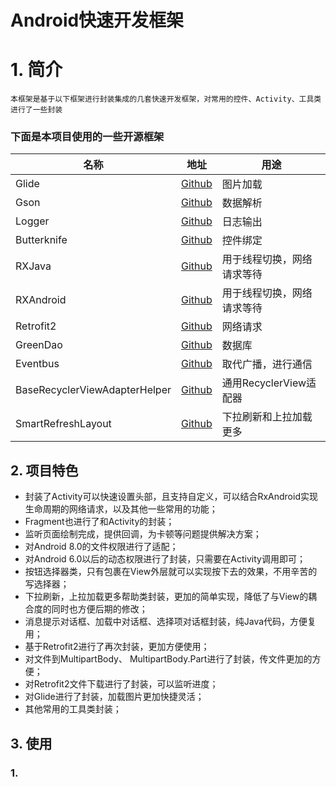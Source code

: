 # Android快速开发框架
# 1. 简介
	本框架是基于以下框架进行封装集成的几套快速开发框架，对常用的控件、Activity、工具类进行了一些封装
### 下面是本项目使用的一些开源框架

名称      |     地址     |     用途
------------- | -------------|------------
Glide         | [Github](https://github.com/bumptech/glide)   |   图片加载
Gson          | [Github](https://github.com/google/gson)      |   数据解析
Logger        | [Github](https://github.com/orhanobut/logger) |   日志输出
Butterknife   | [Github](https://github.com/JakeWharton/butterknife) | 控件绑定
RXJava | [Github](https://github.com/ReactiveX/RxJava) | 用于线程切换，网络请求等待
RXAndroid | [Github](https://github.com/ReactiveX/RxAndroid) | 用于线程切换，网络请求等待
Retrofit2 | [Github](https://github.com/square/retrofit)| 网络请求
GreenDao | [Github](https://github.com/greenrobot/greenDAO) | 数据库
Eventbus | [Github](https://github.com/greenrobot/EventBus) | 取代广播，进行通信
BaseRecyclerViewAdapterHelper | [Github](https://github.com/CymChad/BaseRecyclerViewAdapterHelper) | 通用RecyclerView适配器
SmartRefreshLayout | [Github](https://github.com/scwang90/SmartRefreshLayout) | 下拉刷新和上拉加载更多

## 2. 项目特色
* 封装了Activity可以快速设置头部，且支持自定义，可以结合RxAndroid实现生命周期的网络请求，以及其他一些常用的功能；
* Fragment也进行了和Activity的封装；
* 监听页面绘制完成，提供回调，为卡顿等问题提供解决方案；
* 对Android 8.0的文件权限进行了适配；
* 对Android 6.0以后的动态权限进行了封装，只需要在Activity调用即可；
* 按钮选择器类，只有包裹在View外层就可以实现按下去的效果，不用辛苦的写选择器；
* 下拉刷新，上拉加载更多帮助类封装，更加的简单实现，降低了与View的耦合度的同时也方便后期的修改；
* 消息提示对话框、加载中对话框、选择项对话框封装，纯Java代码，方便复用；
* 基于Retrofit2进行了再次封装，更加方便使用；
* 对文件到MultipartBody、 MultipartBody.Part进行了封装，传文件更加的方便；
* 对Retrofit2文件下载进行了封装，可以监听进度；
* 对Glide进行了封装，加载图片更加快捷灵活；
* 其他常用的工具类封装；

## 3. 使用
### 1. 